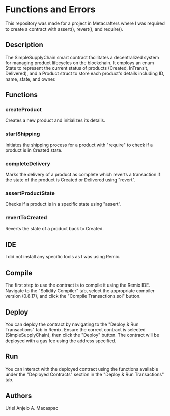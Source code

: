 # Functions and Errors
This repository was made for a project in Metacrafters where I was required to create a contract with assert(), revert(), and require().

## Description
The SimpleSupplyChain smart contract facilitates a decentralized system for managing product lifecycles on the blockchain. It employs an enum State to represent the current status of products (Created, InTransit, Delivered), and a Product struct to store each product's details including ID, name, state, and owner.

## Functions
### createProduct
Creates a new product and initializes its details.

### startShipping
Initiates the shipping process for a product with "require" to check if a product is in Created state.

### completeDelivery
Marks the delivery of a product as complete which reverts a transaction if the state of the product is Created or Delivered using "revert".

### assertProductState
Checks if a product is in a specific state using "assert".

### revertToCreated
Reverts the state of a product back to Created.

## IDE
I did not install any specific tools as I was using Remix.

## Compile
The first step to use the contract is to compile it using the Remix IDE. Navigate to the "Solidity Compiler" tab, select the appropriate compiler version (0.8.17), and click the "Compile Transactions.sol" button.

## Deploy
You can deploy the contract by navigating to the "Deploy & Run Transactions" tab in Remix. Ensure the correct contract is selected (SimpleSupplyChain), then click the "Deploy" button. The contract will be deployed with a gas fee using the address specified.

## Run
You can interact with the deployed contract using the functions available under the "Deployed Contracts" section in the "Deploy & Run Transactions" tab.

## Authors
Uriel Anjelo A. Macaspac





